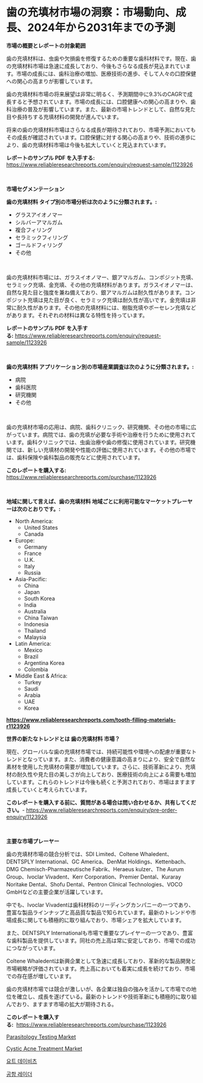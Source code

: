 <p><h1>歯の充填材市場の洞察：市場動向、成長、2024年から2031年までの予測</h1></p><p><strong>市場の概要とレポートの対象範囲</strong></p>
<p><p>歯の充填材料は、虫歯や欠損歯を修復するための重要な歯科材料です。現在、歯の充填材料市場は急速に成長しており、今後もさらなる成長が見込まれています。市場の成長には、歯科治療の増加、医療技術の進歩、そして人々の口腔保健への関心の高まりが影響しています。</p><p>歯の充填材料市場の将来展望は非常に明るく、予測期間中に9.3%のCAGRで成長すると予想されています。市場の成長には、口腔健康への関心の高まりや、歯科治療の普及が影響しています。また、最新の市場トレンドとして、自然な見た目や長持ちする充填材料の開発が進んでいます。</p><p>将来の歯の充填材料市場はさらなる成長が期待されており、市場予測においてもその成長が確認されています。口腔保健に対する関心の高まりや、技術の進歩により、歯の充填材料市場は今後も拡大していくと見込まれています。</p></p>
<p><strong>レポートのサンプル PDF を入手する:</strong> <a href="https://www.reliableresearchreports.com/enquiry/request-sample/1123926">https://www.reliableresearchreports.com/enquiry/request-sample/1123926</a></p>
<p>&nbsp;</p>
<p><strong>市場セグメンテーション</strong></p>
<p><strong>歯の充填材料 タイプ別の市場分析は次のように分類されます。:</strong></p>
<p><ul><li>グラスアイオノマー</li><li>シルバーアマルガム</li><li>複合フィリング</li><li>セラミックフィリング</li><li>ゴールドフィリング</li><li>その他</li></ul></p>
<p>&nbsp;</p>
<p><p>歯の充填材料市場には、ガラスイオノマー、銀アマルガム、コンポジット充填、セラミック充填、金充填、その他の充填材料があります。ガラスイオノマーは、自然な見た目と強度を兼ね備えており、銀アマルガムは耐久性があります。コンポジット充填は見た目が良く、セラミック充填は耐久性が高いです。金充填は非常に耐久性があります。その他の充填材料には、樹脂充填やポーセレン充填などがあります。それぞれの材料は異なる特性を持っています。</p></p>
<p><strong>レポートのサンプル PDF を入手する:</strong>&nbsp;<a href="https://www.reliableresearchreports.com/enquiry/request-sample/1123926">https://www.reliableresearchreports.com/enquiry/request-sample/1123926</a></p>
<p>&nbsp;</p>
<p><strong> 歯の充填材料 アプリケーション別の市場産業調査は次のように分類されます。:</strong></p>
<p><ul><li>病院</li><li>歯科医院</li><li>研究機関</li><li>その他</li></ul></p>
<p>&nbsp;</p>
<p><p>歯の充填材市場の応用は、病院、歯科クリニック、研究機関、その他の市場に広がっています。病院では、歯の充填が必要な手術や治療を行うために使用されています。歯科クリニックでは、虫歯治療や歯の修復に使用されています。研究機関では、新しい充填材の開発や性能の評価に使用されています。その他の市場では、歯科保険や歯科製品の販売などに使用されています。</p></p>
<p><strong>このレポートを購入する:</strong>&nbsp; <a href="https://www.reliableresearchreports.com/purchase/1123926">https://www.reliableresearchreports.com/purchase/1123926</a></p>
<p>&nbsp;</p>
<p><strong>地域に関して言えば、歯の充填材料 地域ごとに利用可能なマーケットプレーヤーは次のとおりです。:</strong></p>
<p><ul>
    <li>
        North America:
        <ul>
            <li>United States</li>
            <li>Canada</li>
        </ul>
    </li>
    <li>
        Europe:
        <ul>
            <li>Germany</li>
            <li>France</li>
            <li>U.K.</li>
            <li>Italy</li>
            <li>Russia</li>
        </ul>
    </li>
    <li>
        Asia-Pacific:
        <ul>
            <li>China</li>
            <li>Japan</li>
            <li>South Korea</li>
            <li>India</li>
            <li>Australia</li>
            <li>China Taiwan</li>
            <li>Indonesia</li>
            <li>Thailand</li>
            <li>Malaysia</li>
        </ul>
    </li>
    <li>
        Latin America:
        <ul>
            <li>Mexico</li>
            <li>Brazil</li>
            <li>Argentina Korea</li>
            <li>Colombia</li>
        </ul>
    </li>
    <li>
        Middle East & Africa:
        <ul>
            <li>Turkey</li>
            <li>Saudi</li>
            <li>Arabia</li>
            <li>UAE</li>
            <li>Korea</li>
        </ul>
    </li>
    </ul></p>
<p><strong><a href="https://www.reliableresearchreports.com/tooth-filling-materials-r1123926">https://www.reliableresearchreports.com/tooth-filling-materials-r1123926</a></strong>&nbsp;</p>
<p><strong>世界の新たなトレンドとは 歯の充填材料 市場？</strong></p>
<p><p>現在、グローバルな歯の充填材市場では、持続可能性や環境への配慮が重要なトレンドとなっています。また、消費者の健康意識の高まりにより、安全で自然な素材を使用した充填材の需要が増加しています。さらに、技術革新により、充填材の耐久性や見た目の美しさが向上しており、医療技術の向上による需要も増加しています。これらのトレンドは今後も続くと予測されており、市場はますます成長していくと考えられています。</p></p>
<p><strong>このレポートを購入する前に、質問がある場合は問い合わせるか、共有してください。</strong>- <a href="https://www.reliableresearchreports.com/enquiry/pre-order-enquiry/1123926">https://www.reliableresearchreports.com/enquiry/pre-order-enquiry/1123926</a></p>
<p>&nbsp;</p>
<p><strong>主要な市場プレーヤー</strong></p>
<p><p>歯の充填材市場の競合分析では、SDI Limited、Coltene Whaledent、DENTSPLY International、GC America、DenMat Holdings、Kettenbach、DMG Chemisch-Pharmazeutische Fabrik、Heraeus kulzer、The Aurum Group、Ivoclar Vivadent、Kerr Corporation、Premier Dental、Kuraray Noritake Dental、Shofu Dental、Pentron Clinical Technologies、VOCO GmbHなどの主要企業が活躍しています。</p><p>中でも、Ivoclar Vivadentは歯科材料のリーディングカンパニーの一つであり、豊富な製品ラインナップと高品質な製品で知られています。最新のトレンドや市場成長に関しても積極的に取り組んでおり、市場シェアを拡大しています。</p><p>また、DENTSPLY Internationalも市場で重要なプレイヤーの一つであり、豊富な歯科製品を提供しています。同社の売上高は常に安定しており、市場での成功につながっています。</p><p>Coltene Whaledentは新興企業として急速に成長しており、革新的な製品開発と市場戦略が評価されています。売上高においても着実に成長を続けており、市場での存在感が増しています。</p><p>歯の充填材市場では競合が激しいが、各企業は独自の強みを活かして市場での地位を確立し、成長を遂げている。最新のトレンドや技術革新にも積極的に取り組んでおり、ますます市場の拡大が期待される。</p></p>
<p><strong>このレポートを購入する:</strong>&nbsp;&nbsp;<a href="https://www.reliableresearchreports.com/purchase/1123926">https://www.reliableresearchreports.com/purchase/1123926</a></p>
<p><p><a href="https://github.com/dx0328/Market-Research-Report-List-2/blob/main/parasitology-testing-market.md">Parasitology Testing Market</a></p><p><a href="https://github.com/Glendatilghmankmgz0rbhwpy/Market-Research-Report-List-2/blob/main/cystic-acne-treatment-market.md">Cystic Acne Treatment Market</a></p><p><a href="https://github.com/fernandotryO5lson96765/Market-Research-Report-List-1/blob/main/386726722588.md">요트 데이비츠</a></p><p><a href="https://github.com/CliftonFisher9067/Market-Research-Report-List-1/blob/main/267857422587.md">공항 레이더</a></p></p>
